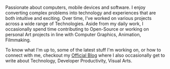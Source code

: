 Passionate about computers, mobile devices and software. I enjoy converting complex problems into technology and experiences that are both intuitive and exciting. Over time, I've worked on various projects across a wide range of Technologies. Aside from my daily work, I occasionally spend time contributing to Open-Source or working on personal Art projects in line with Computer Graphics, Animation, Filmmaking.

To know what I'm up to, some of the latest stuff I'm working on, or how to connect with me, checkout my <a href="https://ronnielutaro.github.io/portfolio/" target="_blank">Official Blog</a> where I also occasionally get to write about Technology, Developer Productivity, Visual Arts.
